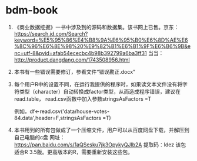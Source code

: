 # bdm-book
1. 《商业数据挖掘》一书中涉及到的源码和数据集。该书网上已售。京东：https://search.jd.com/Search?keyword=%E5%95%86%E4%B8%9A%E6%95%B0%E6%8D%AE%E6%8C%96%E6%8E%98%20%E9%82%B1%E6%B1%9F%E6%B6%9B&enc=utf-8&pvid=afab54ececbc4b98b392799a6ba3ff31 当当：http://product.dangdang.com/1743508956.html

2. 本书有一些错误需要修订，参看文件“错误勘正.docx”

3. 每个用户R中的设置不同，在运行我提供的程序时，如果读文本文件没有将字符类型（character）自动转换成factor类型，从而造成程序错误，建议在read.table， read.csv函数中加入参数stringsAsFactors =T
   
   例如，df<-read.csv('data/house-votes-84.data',header=F,stringsAsFactors =T)

4. 本书用到的所有包做成了一个压缩文件，用户可以从百度网盘下载，并解压到自己电脑的c盘
网址：https://pan.baidu.com/s/1aQSesku7jk3OpykyQJlb2A
提取码：ldez
该包适合R 3.5版。更高版本的R，需要重新安装这些包。
